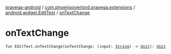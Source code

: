 [pravega-android](../../index.md) / [com.phoenixoverlord.pravega.extensions](../index.md) / [android.widget.EditText](index.md) / [onTextChange](./on-text-change.md)

# onTextChange

`fun EditText.onTextChange(onTextChange: (input: `[`String`](https://kotlinlang.org/api/latest/jvm/stdlib/kotlin/-string/index.html)`) -> `[`Unit`](https://kotlinlang.org/api/latest/jvm/stdlib/kotlin/-unit/index.html)`): `[`Unit`](https://kotlinlang.org/api/latest/jvm/stdlib/kotlin/-unit/index.html)